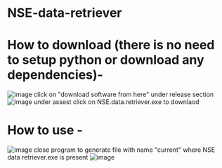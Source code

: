 # NSE-data-retriever
# How to download (there is no need to setup python or download any dependencies)-
![image](https://user-images.githubusercontent.com/77455093/113498260-fa917800-9528-11eb-9543-31c0bbad265c.png)
click on "download software from here" under release section
![image](https://user-images.githubusercontent.com/77455093/113498266-054c0d00-9529-11eb-99ab-a49e5c4f406e.png)
under assest click on NSE.data.retriever.exe to downlaod
# How to use -
![image](https://user-images.githubusercontent.com/77455093/113510464-8da5ce80-9578-11eb-9833-a68cf8b9b882.png)
close program to generate file with name "current" where NSE data retriever.exe is present
![image](https://user-images.githubusercontent.com/77455093/113486834-3e0cc780-94d2-11eb-81f0-cc7436d549ea.png)

